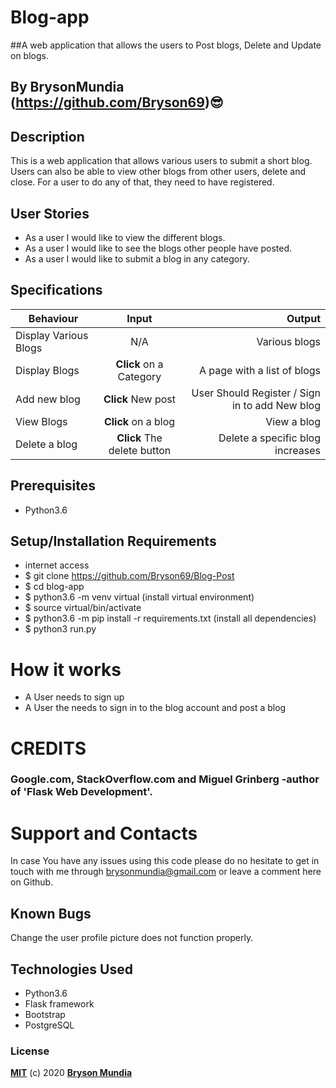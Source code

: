 # Blog-app
##A web application that allows the users to Post blogs, Delete and Update on blogs.

## By BrysonMundia (https://github.com/Bryson69)😎 

## Description

This is a web application that allows various users to submit a short blog. Users can also be able to view other blogs from other users, delete and close. For a user to do any of that, they need to have registered.

## User Stories

* As a user I would like to view the different blogs.
* As a user I would like to see the blogs other people have posted.
* As a user I would like to submit a blog in any category.


## Specifications

| Behaviour | Input | Output |
| --------------- | :----------:| --------: |
|Display Various Blogs  | N/A | Various blogs  |
|Display Blogs | **Click** on a Category| A page with a list of blogs |
|Add new blog | **Click** New post | User Should Register / Sign in to add New blog |
|View Blogs | **Click** on a blog | View a blog |
|Delete a blog | **Click** The delete button| Delete a specific blog increases |

## Prerequisites
* Python3.6
## Setup/Installation Requirements
* internet access
* $ git clone https://github.com/Bryson69/Blog-Post
* $ cd blog-app
* $ python3.6 -m venv virtual (install virtual environment)
* $ source virtual/bin/activate
* $ python3.6 -m pip install -r requirements.txt (install all dependencies)
* $ python3 run.py

# How it works
* A User needs to sign up
* A User the needs to sign in to the blog account and post a blog

# CREDITS
### Google.com, StackOverflow.com and Miguel Grinberg -author of 'Flask Web Development'.

# Support and Contacts
In case You have any issues using this code please do no hesitate to get in touch with me through brysonmundia@gmail.com or leave a comment here on Github.

## Known Bugs
Change the user profile picture does not function properly.

## Technologies Used
- Python3.6
- Flask framework
- Bootstrap
- PostgreSQL
### License
**[MIT](./LICENSE)** (c) 2020 **[Bryson Mundia]()**